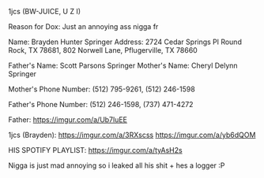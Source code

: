 1jcs (BW-JUICE, U Z I) 

Reason for Dox: Just an annoying ass nigga fr

Name: Brayden Hunter Springer
Address: 2724 Cedar Springs Pl Round Rock, TX 78681, 802 Norwell Lane, Pflugerville, TX 78660

Father's Name: Scott Parsons Springer
Mother's Name: Cheryl Delynn Springer

Mother's Phone Number: (512) 795-9261, (512) 246-1598

Father's Phone Number: (512) 246-1598, (737) 471-4272


Father: https://imgur.com/a/Ub7luEE

1jcs (Brayden): https://imgur.com/a/3RXscss    https://imgur.com/a/yb6dQOM     

HIS SPOTIFY PLAYLIST: https://imgur.com/a/tyAsH2s

Nigga is just mad annoying so i leaked all his shit + hes a logger :P
